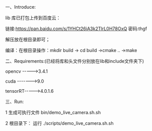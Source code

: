 一、Introduce:

lib 库已打包上传到百度云：


链接:https://pan.baidu.com/s/1YHCt26iA3k2TlrL0H78OxQ  密码:thgf


解压放在根目录即可；

编译：在根目录操作：mkdir build -> cd build ->cmake .. ->make


二、Requirements:(已经将库和头文件分别放在lib和include文件夹下)

opencv ----->3.4.1

cuda ------->9.0

tensorRT----->4.0.1.6

三、Run:
    
1 生成可执行文件 bin/demo_live_camera.sh.sh

2 根目录下： 运行 ./scripts/demo_live_camera.sh.sh

